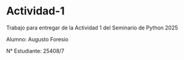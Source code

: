 # Actividad-1
Trabajo para entregar de la Actividad 1 del Seminario de Python 2025

Alumno: Augusto Foresio

N° Estudiante: 25408/7
